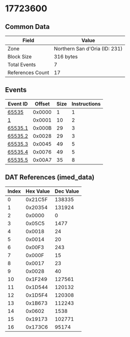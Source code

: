 # 17723600

## Common Data

| Field            | Value                         |
|------------------|-------------------------------|
| Zone             | Northern San d'Oria (ID: 231) |
| Block Size       | 316 bytes                     |
| Total Events     | 7                             |
| References Count | 17                            |

## Events

| Event ID                | Offset   |   Size |   Instructions |
|-------------------------|----------|--------|----------------|
| [65535](./65535.md)     | 0x0000   |      1 |              1 |
| [1](./1.md)             | 0x0001   |     10 |              2 |
| [65535.1](./65535.1.md) | 0x000B   |     29 |              3 |
| [65535.2](./65535.2.md) | 0x0028   |     29 |              3 |
| [65535.3](./65535.3.md) | 0x0045   |     49 |              5 |
| [65535.4](./65535.4.md) | 0x0076   |     49 |              5 |
| [65535.5](./65535.5.md) | 0x00A7   |     35 |              8 |

## DAT References (imed_data)

|   Index | Hex Value   |   Dec Value |
|---------|-------------|-------------|
|       0 | 0x21C5F     |      138335 |
|       1 | 0x20354     |      131924 |
|       2 | 0x0000      |           0 |
|       3 | 0x05C5      |        1477 |
|       4 | 0x0018      |          24 |
|       5 | 0x0014      |          20 |
|       6 | 0x00F3      |         243 |
|       7 | 0x000F      |          15 |
|       8 | 0x0017      |          23 |
|       9 | 0x0028      |          40 |
|      10 | 0x1F249     |      127561 |
|      11 | 0x1D544     |      120132 |
|      12 | 0x1D5F4     |      120308 |
|      13 | 0x1B673     |      112243 |
|      14 | 0x0602      |        1538 |
|      15 | 0x19173     |      102771 |
|      16 | 0x173C6     |       95174 |
